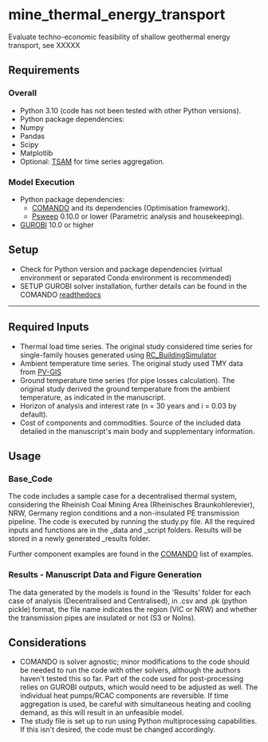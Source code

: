 # mine_thermal_energy_transport
Evaluate techno-economic feasibility of shallow geothermal energy transport, see XXXXX

## Requirements
### Overall 
 - Python 3.10 (code has not been tested with other Python versions).
 - Python package dependencies:
 -   Numpy
 -   Pandas
 -   Scipy
 -   Matplotlib
 -   Optional: [TSAM](https://github.com/FZJ-IEK3-VSA/tsam) for time series aggregation.
 
### Model Execution
 - Python package dependencies:
   - [COMANDO](https://jugit.fz-juelich.de/iek-10/public/optimization/comando) and its dependencies (Optimisation framework).
   - [Psweep](https://github.com/elcorto/psweep/tree/0.9.0) 0.10.0 or lower (Parametric analysis and housekeeping).
 - [GUROBI](https://www.gurobi.com/) 10.0 or higher

## Setup
 - Check for Python version and package dependencies (virtual environment or separated Conda environment is recommended)
 - SETUP GUROBI solver installation, further details can be found in the COMANDO [readthedocs](https://comando.readthedocs.io/en/latest/interfaces.html#interfaces)
  
---
## Required Inputs

- Thermal load time series. The original study considered time series for single-family houses generated using [RC_BuildingSimulator](https://github.com/architecture-building-systems/RC_BuildingSimulator)
- Ambient temperature time series. The original study used TMY data from [PV-GIS](https://re.jrc.ec.europa.eu/pvg_tools/en/)
- Ground temperature time series (for pipe losses calculation). The original study derived the ground temperature from the ambient temperature, as indicated in the manuscript.
- Horizon of analysis and interest rate (n = 30 years and i = 0.03 by default).
- Cost of components and commodities. Source of the included data detailed in the manuscript's main body and supplementary information.

## Usage
### Base_Code
The code includes a sample case for a decentralised thermal system, considering the Rheinish Coal Mining Area (Rheinisches Braunkohlerevier), NRW, Germany region conditions and a non-insulated PE transmission pipeline. The code is executed by running the study.py file. All the required inputs and functions are in the _data and _script folders. Results will be stored in a newly generated _results folder.

Further component examples are found in the [COMANDO](https://jugit.fz-juelich.de/iek-10/public/optimization/comando) list of examples.

### Results - Manuscript Data and Figure Generation
The data generated by the models is found in the 'Results' folder for each case of analysis (Decentralised and Centralised), in .csv and .pk (python pickle) format, the file name indicates the region (VIC or NRW) and whether the transmission pipes are insulated or not (S3 or NoIns).

## Considerations
- COMANDO is solver agnostic; minor modifications to the code should be needed to run the code with other solvers, although the authors haven't tested this so far. Part of the code used for post-processing relies on GUROBI outputs, which would need to be adjusted as well.
The individual heat pumps/RCAC components are reversible. If time aggregation is used, be careful with simultaneous heating and cooling demand, as this will result in an unfeasible model.
- The study file is set up to run using Python multiprocessing capabilities. If this isn't desired, the code must be changed accordingly.
